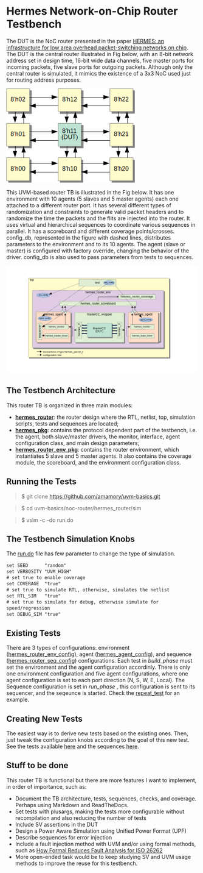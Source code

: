 # Hermes Network-on-Chip Router Testbench

The DUT is the NoC router presented in the paper [HERMES: an infrastructure for low area overhead packet-switching networks on chip](https://www.sciencedirect.com/science/article/pii/S0167926004000185). The DUT is the central router illustrated in Fig below, with an 8-bit network address set in design time, 16-bit wide data channels, five master ports for incoming packets, five slave ports for outgoing packets. Although only the central router is simulated, it mimics the existence of a 3x3 NoC used just for routing address purposes. 

![Hermes router DUT!!!](router.png)


This UVM-based router TB is illustrated in the Fig below. It has one environment with 10 agents  (5 slaves and 5 master agents) each one attached to a different router port. It has several different types of randomization and constraints to generate valid packet headers and to randomize the time the packets and the flits are injected into the router. It uses virtual and hierarchical sequences to coordinate various sequences in parallel. It has a scoreboard and different coverage points/crosses. config_db, represented in the figure with dashed lines, distributes parameters to the environment and to its 10 agents. The agent (slave or master) is configured with factory override, changing the behavior of the driver. config_db is also used to pass parameters from tests to sequences. 

![Hermes router TB in UVM!!!](tb.png)


## The Testbench Architecture

This router TB is organized in three main modules:
 - [**hermes_router**](../): the router design where the RTL, netlist, top, simulation scripts, tests and sequences are located;
 - [**hermes_pkg**](../../vips/hermes_pkg): contains the protocol dependent part of the testbench, i.e. the agent, both slave/master drivers, the monitor, interface, agent configuration class, and main design parameters;
 - [**hermes_router_env_pkg**](../../vips/hermes_router_env_pkg): contains the router environment, which instantiates 5 slave and 5 master agents. It also contains the coverage module, the scoreboard, and the environment configuration class.

## Running the Tests

> $ git clone https://github.com/amamory/uvm-basics.git

> $ cd uvm-basics/noc-router/hermes_router/sim

> $ vsim -c -do run.do

## The Testbench Simulation Knobs

The [run.do](../sim/run.do) file has few parameter to change the type of simulation.

```
set SEED      "random"
set VERBOSITY "UVM_HIGH"
# set true to enable coverage
set COVERAGE  "true"      
# set true to simulate RTL, otherwise, simulates the netlist
set RTL_SIM   "true"
# set true to simulate for debug, otherwise simulate for speed/regression
set DEBUG_SIM "true" 
```

## Existing Tests

There are 3 types of configurations: environment ([hermes_router_env_config](../../vips/hermes_router_env_pkg/src/hermes_router_env_config.sv)), agent ([hermes_agent_config](../../vips/hermes_pkg/src/hermes_agent_config.sv)), and sequence ([hermes_router_seq_config](../tb/seqs/src/hermes_router_seq_config.sv)) configurations. Each test in *build_phase* must set the environment and the agent configuration accordinly. There is only  one environment configuration and five agent configurations, where one agent configuration is set to each port direction (N, S, W, E, Local). The Sequence configuration is set in *run_phase* , this configuration is sent to its sequencer, and the seqeunce is started. Check the [repeat_test](../tb/tests/src/repeat_test.sv) for an example.

## Creating New Tests

The easiest way is to derive new tests based on the existing ones. Then, just tweak the configuration knobs according to the goal of this new test. See the tests available [here](../tb/tests/src) and the sequences [here](../tb/seqs/src).

## Stuff to be done

This router TB is functional but there are more features I want to implement, in order of importance, such as:
 - Document the TB architecture, tests, sequences, checks, and coverage. Perhaps using Markdown and ReadTheDocs.
 - Set tests with plusargs, making the tests more configurable without recompilation and also reducing the number of tests 
 - Include SV assertions in the DUT
 - Design a Power Aware Simulation using Unified Power Format (UPF)
 - Describe sequences for error injection
 - Include a fault injection method with UVM and/or using formal methods, such as 
[How Formal Reduces Fault Analysis for ISO 26262](https://www.mentor.com/products/fv/resources/overview/how-formal-reduces-fault-analysis-for-iso-26262-82758134-85e7-4753-92f4-6f90e36e7d96)
 - More open-ended task would be to keep studying SV and UVM usage methods to improve the reuse for this testbench.
